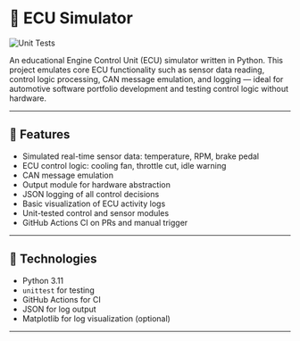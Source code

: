 # 🧠 ECU Simulator

![Unit Tests](https://github.com/your-username/EcuSimulator/actions/workflows/unit_tests.yml/badge.svg)

An educational Engine Control Unit (ECU) simulator written in Python. This project emulates core ECU functionality such as sensor data reading, control logic processing, CAN message emulation, and logging — ideal for automotive software portfolio development and testing control logic without hardware.

---

## 🚗 Features

- Simulated real-time sensor data: temperature, RPM, brake pedal
- ECU control logic: cooling fan, throttle cut, idle warning
- CAN message emulation
- Output module for hardware abstraction
- JSON logging of all control decisions
- Basic visualization of ECU activity logs
- Unit-tested control and sensor modules
- GitHub Actions CI on PRs and manual trigger

---

## 🧰 Technologies

- Python 3.11
- `unittest` for testing
- GitHub Actions for CI
- JSON for log output
- Matplotlib for log visualization (optional)

---